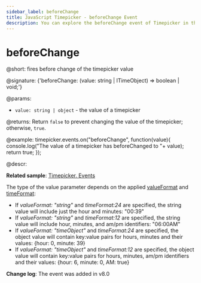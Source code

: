 ```yaml
---
sidebar_label: beforeChange
title: JavaScript Timepicker - beforeChange Event 
description: You can explore the beforeChange event of Timepicker in the documentation of the DHTMLX JavaScript UI library. Browse developer guides and API reference, try out code examples and live demos, and download a free 30-day evaluation version of DHTMLX Suite.
---
```


# beforeChange

@short: fires before change of the timepicker value

@signature: {'beforeChange: (value: string | ITimeObject) => boolean | void;'}

@params:
- `value: string | object` - the value of a timepicker

@returns:
Return `false` to prevent changing the value of the timepicker; otherwise, `true`.

@example:
timepicker.events.on("beforeChange", function(value){
	console.log("The value of a timepicker has beforeChanged to "+ value);
    return true;
});

@descr:

**Related sample**: [Timepicker. Events](https://snippet.dhtmlx.com/5ccptwy7)

The type of the value parameter depends on the applied [valueFormat](timepicker/api/timepicker_valueformat_config.md) and [timeFormat](timepicker/api/timepicker_timeformat_config.md):

- If *valueFormat: "string"*  and *timeFormat:24* are specified, the string value will include just the hour and minutes: "00:39"
- If *valueFormat: "string"*  and *timeFormat:12* are specified, the string value will include hour, minutes, and am/pm identifiers: "06:00AM"
- If *valueFormat: "timeObject"*  and *timeFormat:24* are specified, the object value will contain key:value pairs for hours, minutes and their values: {hour: 0, minute: 39}
- If *valueFormat: "timeObject"*  and *timeFormat:12* are specified, the object value will contain key:value pairs for hours, minutes, am/pm identifiers and their values: {hour: 6, minute: 0, AM: true}

**Change log**: The event was added in v8.0